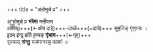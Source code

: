 +++
title = "अंहोमुचे प्र"
+++

अ॒ꣳ॒हो॒मुचे॒ प्र **भ॑रेमा** मनी॒षाम्  
ओ॑षिष्ठ॒+++(←ओष दाहे)+++-दाव्न्ने॑+++(=दात्रे)+++ सुम॒तिङ् गृ॑णा॒नाः ।   
इ॒दम् इ॑न्द्र॒ प्रति॑ ह॒व्यङ् **गृ॑भाय**+++(←गृह्)+++  
स॒त्यास् **स॑न्तु॒** यज॑मानस्य॒ कामाः᳚  ॥
